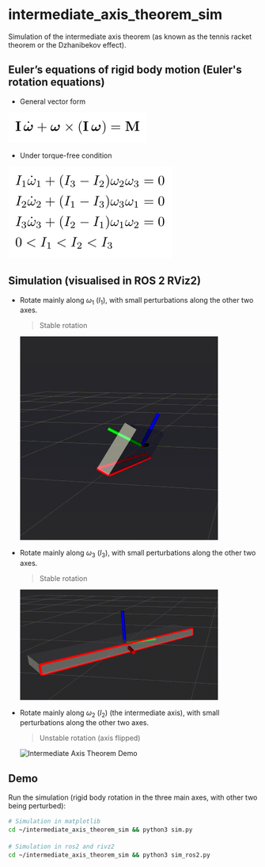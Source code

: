 # intermediate_axis_theorem_sim

Simulation of the intermediate axis theorem (as known as the tennis racket theorem or the Dzhanibekov effect).

## Euler’s equations of rigid body motion (Euler's rotation equations)

- General vector form

![general_vector_form](assets/general_vector_form.png)
    
- Under torque-free condition

![torque_free_condition](assets/torque_free_condition.png)


## Simulation (visualised in ROS 2 RViz2)
- Rotate mainly along $\omega_1$ ($I_1$), with small perturbations along the other two axes.
    > Stable rotation
    <img src="assets/i1.gif" alt="Intermediate Axis Theorem Demo" width="400"/>

- Rotate mainly along $\omega_3$ ($I_3$), with small perturbations along the other two axes.
    > Stable rotation
    <img src="assets/i3.gif" alt="Intermediate Axis Theorem Demo" width="400"/>

- Rotate mainly along $\omega_2$ ($I_2$) (the intermediate axis), with small perturbations along the other two axes.
    > Unstable rotation (axis flipped)
    <img src="assets/i2.gif" alt="Intermediate Axis Theorem Demo" width="400"/>


## Demo

Run the simulation (rigid body rotation in the three main axes, with other two being perturbed):
```bash
# Simulation in matplotlib
cd ~/intermediate_axis_theorem_sim && python3 sim.py

# Simulation in ros2 and rivz2
cd ~/intermediate_axis_theorem_sim && python3 sim_ros2.py
```